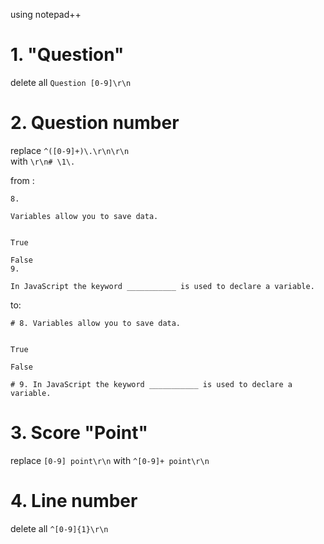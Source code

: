 using notepad++

# 1. "Question"

delete all ```Question [0-9]\r\n```   


# 2. Question number

replace ```^([0-9]+)\.\r\n\r\n```   
with ```\r\n# \1\. ```




from :
```
8.

Variables allow you to save data.


True

False
9.

In JavaScript the keyword ___________ is used to declare a variable.
```
to:

```
# 8. Variables allow you to save data.


True

False

# 9. In JavaScript the keyword ___________ is used to declare a variable.
```


# 3. Score "Point"
replace ```[0-9] point\r\n``` with ```^[0-9]+ point\r\n```


# 4. Line number 

delete all ```^[0-9]{1}\r\n```

